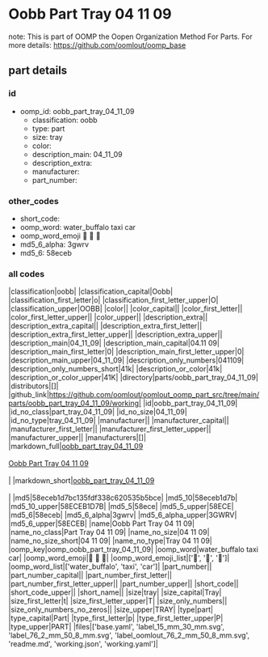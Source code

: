 # Oobb Part Tray 04 11 09  

note: This is part of OOMP the Oopen Organization Method For Parts. For more details: https://github.com/oomlout/oomp_base

##  part details





### id
* oomp_id: oobb_part_tray_04_11_09
  * classification: oobb
  * type: part
  * size: tray
  * color: 
  * description_main: 04_11_09
  * description_extra: 
  * manufacturer: 
  * part_number: 

### other_codes
* short_code: 
* oomp_word: water_buffalo taxi car
* oomp_word_emoji :water_buffalo: :taxi: :car:
* md5_6_alpha: 3gwrv
* md5_6: 58eceb

### all codes 
|classification|oobb|
|classification_capital|Oobb|
|classification_first_letter|o|
|classification_first_letter_upper|O|
|classification_upper|OOBB|
|color||
|color_capital||
|color_first_letter||
|color_first_letter_upper||
|color_upper||
|description_extra||
|description_extra_capital||
|description_extra_first_letter||
|description_extra_first_letter_upper||
|description_extra_upper||
|description_main|04_11_09|
|description_main_capital|04.11 09|
|description_main_first_letter|0|
|description_main_first_letter_upper|0|
|description_main_upper|04_11_09|
|description_only_numbers|041109|
|description_only_numbers_short|41k|
|description_or_color|41k|
|description_or_color_upper|41K|
|directory|parts/oobb_part_tray_04_11_09|
|distributors|[]|
|github_link|https://github.com/oomlout/oomlout_oomp_part_src/tree/main/parts/oobb_part_tray_04_11_09/working|
|id|oobb_part_tray_04_11_09|
|id_no_class|part_tray_04_11_09|
|id_no_size|04_11_09|
|id_no_type|tray_04_11_09|
|manufacturer||
|manufacturer_capital||
|manufacturer_first_letter||
|manufacturer_first_letter_upper||
|manufacturer_upper||
|manufacturers|[]|
|markdown_full|[oobb_part_tray_04_11_09](https://github.com/oomlout/oomlout_oomp_part_src/tree/main/parts/oobb_part_tray_04_11_09/working)<br>[](https://github.com/oomlout/oomlout_oomp_part_src/tree/main/parts/oobb_part_tray_04_11_09/working)<br>[Oobb Part Tray 04 11 09](https://github.com/oomlout/oomlout_oomp_part_src/tree/main/parts/oobb_part_tray_04_11_09/working)<br><br>|
|markdown_short|[oobb_part_tray_04_11_09](https://github.com/oomlout/oomlout_oomp_part_src/tree/main/parts/oobb_part_tray_04_11_09/working)<br><br>|
|md5|58eceb1d7bc135fdf338c620535b5bce|
|md5_10|58eceb1d7b|
|md5_10_upper|58ECEB1D7B|
|md5_5|58ece|
|md5_5_upper|58ECE|
|md5_6|58eceb|
|md5_6_alpha|3gwrv|
|md5_6_alpha_upper|3GWRV|
|md5_6_upper|58ECEB|
|name|Oobb Part Tray 04 11 09|
|name_no_class|Part Tray 04 11 09|
|name_no_size|04 11 09|
|name_no_size_short|04 11 09|
|name_no_type|Tray 04 11 09|
|oomp_key|oomp_oobb_part_tray_04_11_09|
|oomp_word|water_buffalo taxi car|
|oomp_word_emoji|:water_buffalo: :taxi: :car:|
|oomp_word_emoji_list|[':water_buffalo:', ':taxi:', ':car:']|
|oomp_word_list|['water_buffalo', 'taxi', 'car']|
|part_number||
|part_number_capital||
|part_number_first_letter||
|part_number_first_letter_upper||
|part_number_upper||
|short_code||
|short_code_upper||
|short_name||
|size|tray|
|size_capital|Tray|
|size_first_letter|t|
|size_first_letter_upper|T|
|size_only_numbers||
|size_only_numbers_no_zeros||
|size_upper|TRAY|
|type|part|
|type_capital|Part|
|type_first_letter|p|
|type_first_letter_upper|P|
|type_upper|PART|
|files|['base.yaml', 'label_15_mm_30_mm.svg', 'label_76_2_mm_50_8_mm.svg', 'label_oomlout_76_2_mm_50_8_mm.svg', 'readme.md', 'working.json', 'working.yaml']|

